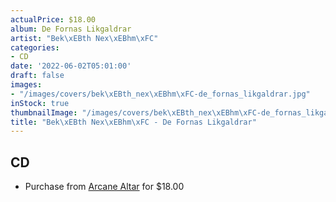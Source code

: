 ```yaml
---
actualPrice: $18.00
album: De Fornas Likgaldrar
artist: "Bek\xEBth Nex\xEBhm\xFC"
categories:
- CD
date: '2022-06-02T05:01:00'
draft: false
images:
- "/images/covers/bek\xEBth_nex\xEBhm\xFC-de_fornas_likgaldrar.jpg"
inStock: true
thumbnailImage: "/images/covers/bek\xEBth_nex\xEBhm\xFC-de_fornas_likgaldrar-thumb.jpg"
title: "Bek\xEBth Nex\xEBhm\xFC - De Fornas Likgaldrar"
---
```


## CD
* Purchase from [Arcane Altar](https://arcanealtar.bigcartel.com/product/beketh-nexehmu-de-fornas-likgaldrar-2cd) for $18.00
